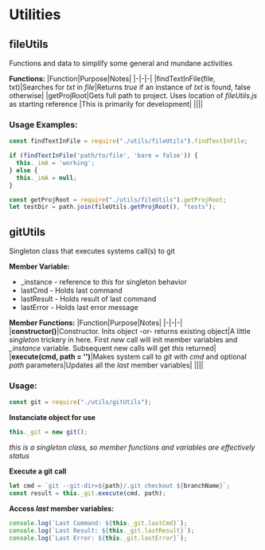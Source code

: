 # Utilities
## fileUtils
Functions and data to simplify some general and mundane activities

**Functions:**
|Function|Purpose|Notes|
|-|-|-|
|findTextInFile(file, txt)|Searches for *txt* in *file*|Returns *true* if an instance of *txt* is found, false otherwise|
|getProjRoot|Gets full path to project. Uses location of *fileUtils.js* as starting reference |This is primarily for development|
||||

### Usage Examples:
```javascript
const findTextInFile = require("./utils/fileUtils").findTextInFile;

if (findTextInFile('path/to/file', 'bare = false')) {
  this._imA = 'working';
} else {
  this._imA = null;
}
```

```javascript
const getProjRoot = require("./utils/fileUtils").getProjRoot;
let testDir = path.join(fileUtils.getProjRoot(), "tests");
```

## gitUtils
Singleton class that executes systems call(s) to git

**Member Variable:**
- _instance - reference to *this* for singleton behavior
- lastCmd - Holds last command
- lastResult - Holds result of last command
- lastError - Holds last error message

**Member Functions:**
|Function|Purpose|Notes|
|-|-|-|
|**constructor()**|Constructor. Inits object -or- returns existing object|A little *singleton* trickery in here. First *new* call will init member variables and *_instance* variable. Subsequent new calls will get *this* returned|
|**execute(cmd, path = '')**|Makes system call to *git* with *cmd* and optional *path* parameters|Updates all the *last* member variables|
||||


### Usage:
```javascript
const git = require("./utils/gitUtils");
```
**Instanciate object for use**
```javascript
this._git = new git();
```
*this is a singleton class, so member functions and variables are effectively status*

**Execute a git call**
```javascript
let cmd = `git --git-dir=${path}/.git checkout ${branchName}`;
const result = this._git.execute(cmd, path);
```
**Access *last* member variables:**
```javascript
console.log(`Last Command: ${this._git.lastCmd}`);
console.log(`Last Result: ${this._git.lastResult}`);
console.log(`Last Error: ${this._git.lastError}`);
```